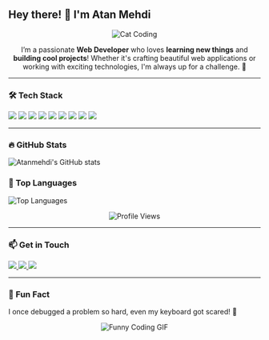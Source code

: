 <p align="center">
  <h2>Hey there! 👋 I'm Atan Mehdi</h2>
</p>

<p align="center">
  <img src="https://media.giphy.com/media/JIX9t2j0ZTN9S/giphy.gif" alt="Cat Coding">
</p>

<p align="center">
  I’m a passionate <strong>Web Developer</strong> who loves <strong>learning new things</strong> and <strong>building cool projects</strong>! Whether it's crafting beautiful web applications or working with exciting technologies, I'm always up for a challenge. 🚀
</p>

---

<p align="center">
  <h3>🛠 Tech Stack</h3>
  <span style="display: inline-block;">
    <img src="https://img.shields.io/badge/-HTML-E34F26?logo=html5&logoColor=white">
    <img src="https://img.shields.io/badge/-CSS-1572B6?logo=css3&logoColor=white">
    <img src="https://img.shields.io/badge/-JavaScript-F7DF1E?logo=javascript&logoColor=black">
    <img src="https://img.shields.io/badge/-React-61DAFB?logo=react&logoColor=black">
    <img src="https://img.shields.io/badge/-Git-F05032?logo=git&logoColor=white">
    <img src="https://img.shields.io/badge/-MySQL-4479A1?logo=mysql&logoColor=white">
    <img src="https://img.shields.io/badge/-C++-00599C?logo=cplusplus&logoColor=white">
    <img src="https://img.shields.io/badge/-PostgreSQL-4169E1?logo=postgresql&logoColor=white">
    <img src="https://img.shields.io/badge/-MongoDB-47A248?logo=mongodb&logoColor=white">
  </span>
</p>


---

<p align="center">
  <h3>🔥 GitHub Stats</h3>
  <img src="https://github-readme-stats.vercel.app/api?username=Atan-Mehdi&show_icons=true&theme=radical" alt="Atanmehdi's GitHub stats">
</p>

<p align="center">
  <h3>🚀 Top Languages</h3>
  <img src="https://github-readme-stats.vercel.app/api/top-langs/?username=Atan-Mehdi&layout=compact&theme=radical" alt="Top Languages">
</p>

<p align="center">
  <img src="https://komarev.com/ghpvc/?username=Atan-Mehdi&color=brightgreen" alt="Profile Views">
</p>

---

<p align="center">
  <h3>📫 Get in Touch</h3>
  <a href="https://www.linkedin.com/in/atan-mehdi-7261071bb/">
    <img src="https://img.shields.io/badge/-LinkedIn-0077B5?logo=LinkedIn&logoColor=white">
  </a>
  <a href="https://x.com/atan_mehdi">
    <img src="https://img.shields.io/badge/-Twitter-1DA1F2?logo=Twitter&logoColor=white">
  </a>
  <a href="mailto:atanmehdi.work@gmail.com">
    <img src="https://img.shields.io/badge/-Email-D14836?logo=gmail&logoColor=white">
  </a>
</p>

---

<p align="center">
  <h3>🎯 Fun Fact</h3>
  I once debugged a problem so hard, even my keyboard got scared! 👾
</p>

<p align="center">
  <img src="https://media.giphy.com/media/Ll22OhMLAlVDb8UQWe/giphy.gif" alt="Funny Coding GIF">
</p>
